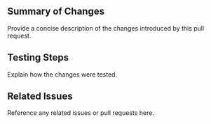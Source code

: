 ## Summary of Changes

Provide a concise description of the changes introduced by this pull request.

## Testing Steps

Explain how the changes were tested.

## Related Issues

Reference any related issues or pull requests here.
